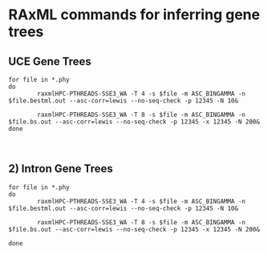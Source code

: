 # RAxML commands for inferring gene trees

##  UCE  Gene Trees


```
for file in *.phy
do
        raxmlHPC-PTHREADS-SSE3_WA -T 4 -s $file -m ASC_BINGAMMA -n $file.bestml.out --asc-corr=lewis --no-seq-check -p 12345 -N 10&

        raxmlHPC-PTHREADS-SSE3_WA -T 8 -s $file -m ASC_BINGAMMA -n $file.bs.out --asc-corr=lewis --no-seq-check -p 12345 -x 12345 -N 200&
done
```

 
## 2) Intron Gene Trees


```
for file in *.phy
do
        raxmlHPC-PTHREADS-SSE3_WA -T 4 -s $file -m ASC_BINGAMMA -n $file.bestml.out --asc-corr=lewis --no-seq-check -p 12345 -N 10&

        raxmlHPC-PTHREADS-SSE3_WA -T 8 -s $file -m ASC_BINGAMMA -n $file.bs.out --asc-corr=lewis --no-seq-check -p 12345 -x 12345 -N 200&

done
```
